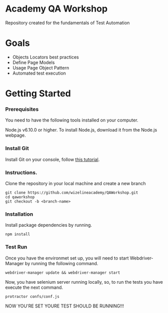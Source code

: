 # Academy QA Workshop
Repository created for the fundamentals of Test Automation

# Goals

* Objects Locators best practices
* Define Page Models
* Usage Page Object Pattern 
* Automated test execution


# Getting Started

### Prerequisites

You need to have the following tools installed on your computer.

Node.js v6.10.0 or higher.
To install Node.js, download it from the Node.js webpage.

### Install Git

Install Git on your console, follow [this tutorial](https://git-scm.com/book/en/v2/Getting-Started-Installing-Git).

### Instructions.
Clone the repository in your local machine and create a new branch
```
git clone https://github.com/wizelineacademy/QAWorkshop.git
cd qaworkshop
git checkout -b <branch-name>
```

### Installation
Install package dependencies by running.

```npm install```

### Test Run

Once you have the environmet set up, you will need to start Webdriver-Manager by running the following command.
```
webdriver-manager update && webdriver-manager start
```
Now, you have selenium server running locally, so, to run the tests you have execute the next command.
```
protractor confs/conf.js
```

NOW YOU'RE SET YOURE TEST SHOULD BE RUNNING!!!

